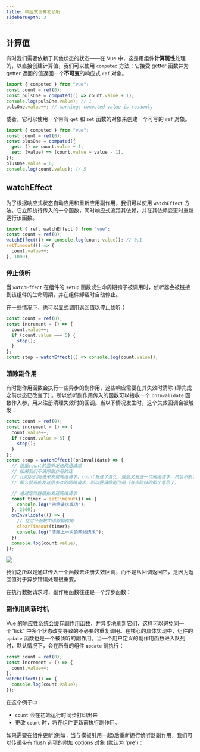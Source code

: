 ```yaml
---
title: 响应式计算和侦听
sidebarDepth: 3
---
```


## 计算值

有时我们需要依赖于其他状态的状态——在 Vue 中，这是用组件**计算属性**处理的，以直接创建计算值，我们可以使用 `computed` 方法：它接受 getter 函数并为 getter 返回的值返回一个**不可变**的响应式 `ref` 对象。

```js
import { computed } from "vue";
const count = ref(0);
const pulsOne = computed(() => count.value + 1);
console.log(pulsOne.value); // 1
pulsOne.value++; // warning: computed value is readonly
```

或者，它可以使用一个带有 `get` 和 `set` 函数的对象来创建一个可写的 `ref` 对象。

```js
import { computed } from "vue";
const count = ref(0);
const plusOne = computed({
  get: () => count.value + 1,
  set: (value) => (count.value = value - 1),
});
plusOne.value = 6;
console.log(count.value); // 5
```

## watchEffect

为了根据响应式状态自动应用和重新应用副作用，我们可以使用 `watchEffect` 方法。它立即执行传入的一个函数，同时响应式追踪其依赖，并在其依赖变更时重新运行该函数。

```js
import { ref, watchEffect } from "vue";
const count = ref(0);
watchEffect(() => console.log(count.value)); // 0,1
setTimeout(() => {
  count.value++;
}, 1000);
```

### 停止侦听

当 `watchEffect` 在组件的 `setup` 函数或生命周期钩子被调用时，侦听器会被链接到该组件的生命周期，并在组件卸载时自动停止。

在一些情况下，也可以显式调用返回值以停止侦听：

```js
const count = ref(0);
const increment = () => {
  count.value++;
  if (count.value === 5) {
    stop();
  }
};
const stop = watchEffect(() => console.log(count.value));
```

### 清除副作用

有时副作用函数会执行一些异步的副作用，这些响应需要在其失效时清除 (即完成之前状态已改变了) 。所以侦听副作用传入的函数可以接收一个 `onInvalidate` 函数作入参，用来注册清理失效时的回调。当以下情况发生时，这个失效回调会被触发：

```js
const count = ref(0);
const increment = () => {
  count.value++;
  if (count.value > 5) {
    stop();
  }
};
const stop = watchEffect((onInvalidate) => {
  // 根据count的监听发送网络请求
  // 如果我们不清除副作用的话
  // 比如我们刚进来发送网络请求，count发送了变化，就会又发送一次网络请求，然后不断发生变化，就会一直发送网络请求
  // 那么就可能发送很多次的网络请求，所以要清除副作用（有点防抖的那个意思了)

  // 通过定时器模拟发送网络请求
  const timer = setTimeout(() => {
    console.log("网络请求成功");
  }, 2000);
  onInvalidate(() => {
    // 在这个函数中清除副作用
    clearTimeout(timer);
    console.log("清除上一次的网络请求");
  });
  console.log(count.value);
});
```

![](/frame/vue/97.gif)

我们之所以是通过传入一个函数去注册失效回调，而不是从回调返回它，是因为返回值对于异步错误处理很重要。

在执行数据请求时，副作用函数往往是一个异步函数：

### 副作用刷新时机

Vue 的响应性系统会缓存副作用函数，并异步地刷新它们，这样可以避免同一个“tick” 中多个状态改变导致的不必要的重复调用。在核心的具体实现中，组件的 `update` 函数也是一个被侦听的副作用。当一个用户定义的副作用函数进入队列时，默认情况下，会在所有的组件 `update` 前执行：

```js
const count = ref(0);
const increment = () => {
  count.value++;
};
watchEffect(() => {
  console.log(count.value);
});
```

在这个例子中：

- `count` 会在初始运行时同步打印出来
- 更改 `count` 时，将在组件更新前执行副作用。

如果需要在组件更新(例如：当与模板引用一起)后重新运行侦听器副作用，我们可以传递带有 flush 选项的附加 options 对象 (默认为 'pre')：
